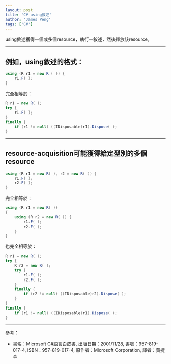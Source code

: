 ```yaml
---
layout: post
title: 'C# using敘述'
author: 'James Peng'
tags: ['C#']
---
```


using敘述獲得一個或多個resource，執行一敘述，然後釋放該resource。



----------


## 例如，using敘述的格式： ##


~~~csharp
using (R r1 = new R ( )) {
	r1.F( );
}
~~~

完全相等於：

~~~csharp
R r1 = new R( );
try {
	r1.F( );
}
finally {
	if (r1 != null) ((IDisposable)r1).Dispose( );
}
~~~

----------

## resource-acquisition可能獲得給定型別的多個resource ##

~~~csharp
using (R r1 = new R( ), r2 = new R( )) {
	r1.F( );
	r2.F( );
}
~~~

完全相等於：

~~~csharp
using (R r1 = new R( ))
{
	using (R r2 = new R( )) {
		r1.F( );
		r2.F( );
	}
}
~~~

也完全相等於：

~~~csharp
R r1 = new R( );
try {
	R r2 = new R( );
	try {
		r1.F( );
		r2.F( );
	}
	finally {
		if (r2 != null) ((IDisposable)r2).Dispose( );
	}
}
finally {
	if (r1 != null) ((IDisposable)r1).Dispose( );
}
~~~

----------

參考：

- 書名：Microsoft C#語言白皮書, 出版日期：2001/11/28, 書號：957-819-017-4, ISBN：957-819-017-4, 原作者：Microsoft Corporation, 譯者：黃捷森

